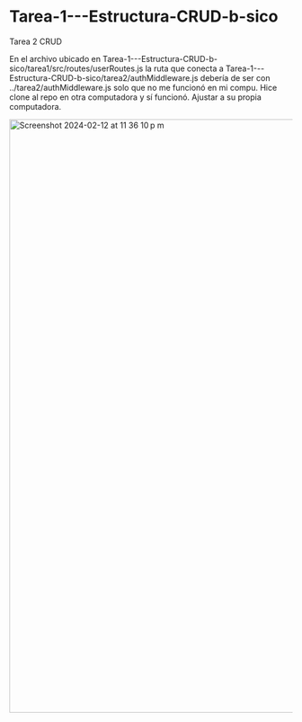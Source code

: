 # Tarea-1---Estructura-CRUD-b-sico
Tarea 2 CRUD 

En el archivo ubicado en Tarea-1---Estructura-CRUD-b-sico/tarea1/src/routes/userRoutes.js la ruta que conecta a Tarea-1---Estructura-CRUD-b-sico/tarea2/authMiddleware.js debería de ser con ../tarea2/authMiddleware.js solo que no me funcionó en mi compu. Hice clone al repo en otra computadora y sí funcionó. Ajustar a su propia computadora.

<img width="1056" alt="Screenshot 2024-02-12 at 11 36 10 p m" src="https://github.com/ElChicoYetix/Tarea-1---Estructura-CRUD-b-sico/assets/111471072/372efedd-ae91-42c0-a6da-f3e22e7209c6">
